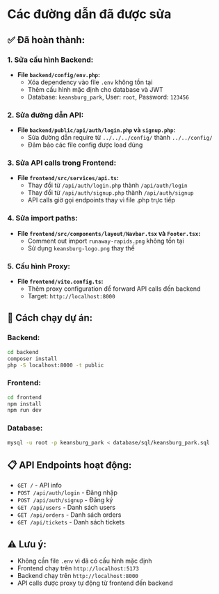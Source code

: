 # Các đường dẫn đã được sửa

## ✅ **Đã hoàn thành:**

### 1. **Sửa cấu hình Backend:**
- **File `backend/config/env.php`:**
  - Xóa dependency vào file `.env` không tồn tại
  - Thêm cấu hình mặc định cho database và JWT
  - Database: `keansburg_park`, User: `root`, Password: `123456`

### 2. **Sửa đường dẫn API:**
- **File `backend/public/api/auth/login.php` và `signup.php`:**
  - Sửa đường dẫn require từ `../../../config/` thành `../../config/`
  - Đảm bảo các file config được load đúng

### 3. **Sửa API calls trong Frontend:**
- **File `frontend/src/services/api.ts`:**
  - Thay đổi từ `/api/auth/login.php` thành `/api/auth/login`
  - Thay đổi từ `/api/auth/signup.php` thành `/api/auth/signup`
  - API calls giờ gọi endpoints thay vì file .php trực tiếp

### 4. **Sửa import paths:**
- **File `frontend/src/components/layout/Navbar.tsx` và `Footer.tsx`:**
  - Comment out import `runaway-rapids.png` không tồn tại
  - Sử dụng `keansburg-logo.png` thay thế

### 5. **Cấu hình Proxy:**
- **File `frontend/vite.config.ts`:**
  - Thêm proxy configuration để forward API calls đến backend
  - Target: `http://localhost:8000`

## 🔧 **Cách chạy dự án:**

### Backend:
```bash
cd backend
composer install
php -S localhost:8000 -t public
```

### Frontend:
```bash
cd frontend
npm install
npm run dev
```

### Database:
```bash
mysql -u root -p keansburg_park < database/sql/keansburg_park.sql
```

## 📋 **API Endpoints hoạt động:**
- `GET /` - API info
- `POST /api/auth/login` - Đăng nhập
- `POST /api/auth/signup` - Đăng ký
- `GET /api/users` - Danh sách users
- `GET /api/orders` - Danh sách orders  
- `GET /api/tickets` - Danh sách tickets

## ⚠️ **Lưu ý:**
- Không cần file `.env` vì đã có cấu hình mặc định
- Frontend chạy trên `http://localhost:5173`
- Backend chạy trên `http://localhost:8000`
- API calls được proxy tự động từ frontend đến backend


